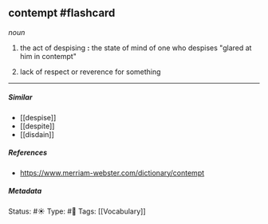 ## contempt #flashcard 

_noun_

1. the act of despising **:** the state of mind of one who despises
"glared at him in contempt"

2. lack of respect or reverence for something

___
##### Similar
-   [[despise]]
-   [[despite]]
-   [[disdain]]

##### References 
- https://www.merriam-webster.com/dictionary/contempt

##### Metadata
Status: #☀️ 
Type: #🔵 
Tags: [[Vocabulary]]